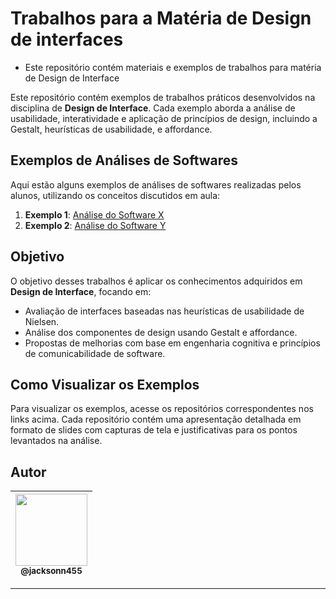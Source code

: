 Trabalhos para a Matéria de Design de interfaces
===============================================

- Este repositório contém materiais e exemplos de trabalhos para matéria de Design de Interface

Este repositório contém exemplos de trabalhos práticos desenvolvidos na disciplina de **Design de Interface**. Cada exemplo aborda a análise de usabilidade, interatividade e aplicação de princípios de design, incluindo a Gestalt, heurísticas de usabilidade, e affordance.

## Exemplos de Análises de Softwares

Aqui estão alguns exemplos de análises de softwares realizadas pelos alunos, utilizando os conceitos discutidos em aula:

1. **Exemplo 1**: [Análise do Software X](https://github.com/exemplo/software-x)
2. **Exemplo 2**: [Análise do Software Y](https://github.com/exemplo/software-y)

## Objetivo

O objetivo desses trabalhos é aplicar os conhecimentos adquiridos em **Design de Interface**, focando em:

- Avaliação de interfaces baseadas nas heurísticas de usabilidade de Nielsen.
- Análise dos componentes de design usando Gestalt e affordance.
- Propostas de melhorias com base em engenharia cognitiva e princípios de comunicabilidade de software.

## Como Visualizar os Exemplos

Para visualizar os exemplos, acesse os repositórios correspondentes nos links acima. Cada repositório contém uma apresentação detalhada em formato de slides com capturas de tela e justificativas para os pontos levantados na análise.

## Autor

 | [<img src="https://avatars1.githubusercontent.com/u/46221221?s=460&u=0d161e390cdad66e925f3d52cece6c3e65a23eb2&v=4" width=115><br><sub>@jacksonn455</sub>](https://github.com/jacksonn455) |
  | :---: |

--------------------
